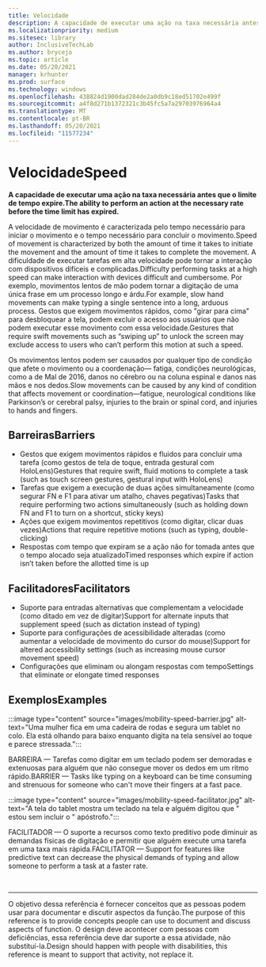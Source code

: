 ```yaml
---
title: Velocidade
description: A capacidade de executar uma ação na taxa necessária antes que o limite de tempo expire
ms.localizationpriority: medium
ms.sitesec: library
author: InclusiveTechLab
ms.author: brycejo
ms.topic: article
ms.date: 05/20/2021
manager: krhunter
ms.prod: surface
ms.technology: windows
ms.openlocfilehash: 438824d1900dad284de2a0db9c18ed51702e499f
ms.sourcegitcommit: a4f8d271b1372321c3b45fc5a7a29703976964a4
ms.translationtype: MT
ms.contentlocale: pt-BR
ms.lasthandoff: 05/20/2021
ms.locfileid: "11577234"
---
```

# <a name="speed"></a><span data-ttu-id="218c2-103">Velocidade</span><span class="sxs-lookup"><span data-stu-id="218c2-103">Speed</span></span>

**<span data-ttu-id="218c2-104">A capacidade de executar uma ação na taxa necessária antes que o limite de tempo expire.</span><span class="sxs-lookup"><span data-stu-id="218c2-104">The ability to perform an action at the necessary rate before the time limit has expired.</span></span>**

<span data-ttu-id="218c2-105">A velocidade de movimento é caracterizada pelo tempo necessário para iniciar o movimento e o tempo necessário para concluir o movimento.</span><span class="sxs-lookup"><span data-stu-id="218c2-105">Speed of movement is characterized by both the amount of time it takes to initiate the movement and the amount of time it takes to complete the movement.</span></span> <span data-ttu-id="218c2-106">A dificuldade de executar tarefas em alta velocidade pode tornar a interação com dispositivos difíceis e complicadas.</span><span class="sxs-lookup"><span data-stu-id="218c2-106">Difficulty performing tasks at a high speed can make interaction with devices difficult and cumbersome.</span></span> <span data-ttu-id="218c2-107">Por exemplo, movimentos lentos de mão podem tornar a digitação de uma única frase em um processo longo e árdu.</span><span class="sxs-lookup"><span data-stu-id="218c2-107">For example, slow hand movements can make typing a single sentence into a long, arduous process.</span></span> <span data-ttu-id="218c2-108">Gestos que exigem movimentos rápidos, como "girar para cima" para desbloquear a tela, podem excluir o acesso aos usuários que não podem executar esse movimento com essa velocidade.</span><span class="sxs-lookup"><span data-stu-id="218c2-108">Gestures that require swift movements such as “swiping up” to unlock the screen may exclude access to users who can’t perform this motion at such a speed.</span></span>

<span data-ttu-id="218c2-109">Os movimentos lentos podem ser causados por qualquer tipo de condição que afete o movimento ou a coordenação— fatiga, condições neurológicas, como a de Mal de 2016, danos no cérebro ou na coluna espinal e danos nas mãos e nos dedos.</span><span class="sxs-lookup"><span data-stu-id="218c2-109">Slow movements can be caused by any kind of condition that affects movement or coordination—fatigue, neurological conditions like Parkinson’s or cerebral palsy, injuries to the brain or spinal cord, and injuries to hands and fingers.</span></span>


## <a name="barriers"></a><span data-ttu-id="218c2-110">Barreiras</span><span class="sxs-lookup"><span data-stu-id="218c2-110">Barriers</span></span>
* <span data-ttu-id="218c2-111">Gestos que exigem movimentos rápidos e fluidos para concluir uma tarefa (como gestos de tela de toque, entrada gestural com HoloLens)</span><span class="sxs-lookup"><span data-stu-id="218c2-111">Gestures that require swift, fluid motions to complete a task (such as touch screen gestures, gestural input with HoloLens)</span></span>
* <span data-ttu-id="218c2-112">Tarefas que exigem a execução de duas ações simultaneamente (como segurar FN e F1 para ativar um atalho, chaves pegativas)</span><span class="sxs-lookup"><span data-stu-id="218c2-112">Tasks that require performing two actions simultaneously (such as holding down FN and F1 to turn on a shortcut, sticky keys)</span></span>
* <span data-ttu-id="218c2-113">Ações que exigem movimentos repetitivos (como digitar, clicar duas vezes)</span><span class="sxs-lookup"><span data-stu-id="218c2-113">Actions that require repetitive motions (such as typing, double-clicking)</span></span>
* <span data-ttu-id="218c2-114">Respostas com tempo que expiram se a ação não for tomada antes que o tempo alocado seja atualizado</span><span class="sxs-lookup"><span data-stu-id="218c2-114">Timed responses which expire if action isn’t taken before the allotted time is up</span></span>

## <a name="facilitators"></a><span data-ttu-id="218c2-115">Facilitadores</span><span class="sxs-lookup"><span data-stu-id="218c2-115">Facilitators</span></span>

* <span data-ttu-id="218c2-116">Suporte para entradas alternativas que complementam a velocidade (como ditado em vez de digitar)</span><span class="sxs-lookup"><span data-stu-id="218c2-116">Support for alternate inputs that supplement speed (such as dictation instead of typing)</span></span>
* <span data-ttu-id="218c2-117">Suporte para configurações de acessibilidade alteradas (como aumentar a velocidade de movimento do cursor do mouse)</span><span class="sxs-lookup"><span data-stu-id="218c2-117">Support for altered accessibility settings (such as increasing mouse cursor movement speed)</span></span>
* <span data-ttu-id="218c2-118">Configurações que eliminam ou alongam respostas com tempo</span><span class="sxs-lookup"><span data-stu-id="218c2-118">Settings that eliminate or elongate timed responses</span></span>


## <a name="examples"></a><span data-ttu-id="218c2-119">Exemplos</span><span class="sxs-lookup"><span data-stu-id="218c2-119">Examples</span></span>

:::image type="content" source="images/mobility-speed-barrier.jpg" alt-text="Uma mulher fica em uma cadeira de rodas e segura um tablet no colo. Ela está olhando para baixo enquanto digita na tela sensível ao toque e parece stressada.":::

<span data-ttu-id="218c2-122">BARREIRA — Tarefas como digitar em um teclado podem ser demoradas e extenuosas para alguém que não consegue mover os dedos em um ritmo rápido.</span><span class="sxs-lookup"><span data-stu-id="218c2-122">BARRIER — Tasks like typing on a keyboard can be time consuming and strenuous for someone who can't move their fingers at a fast pace.</span></span>

:::image type="content" source="images/mobility-speed-facilitator.jpg" alt-text="A tela do tablet mostra um teclado na tela e alguém digitou que &quot; estou sem incluir o &quot; apóstrofo.":::

<span data-ttu-id="218c2-124">FACILITADOR — O suporte a recursos como texto preditivo pode diminuir as demandas físicas de digitação e permitir que alguém execute uma tarefa em uma taxa mais rápida.</span><span class="sxs-lookup"><span data-stu-id="218c2-124">FACILITATOR — Support for features like predictive text can decrease the physical demands of typing and allow someone to perform a task at a faster rate.</span></span>

&nbsp;

[comment]: # (Instrução Footer)
___
<span data-ttu-id="218c2-126">O objetivo dessa referência é fornecer conceitos que as pessoas podem usar para documentar e discutir aspectos da função.</span><span class="sxs-lookup"><span data-stu-id="218c2-126">The purpose of this reference is to provide concepts people can use to document and discuss aspects of function.</span></span> <span data-ttu-id="218c2-127">O design deve acontecer com pessoas com deficiências, essa referência deve dar suporte a essa atividade, não substituí-la.</span><span class="sxs-lookup"><span data-stu-id="218c2-127">Design should happen with people with disabilities, this reference is meant to support that activity, not replace it.</span></span> 